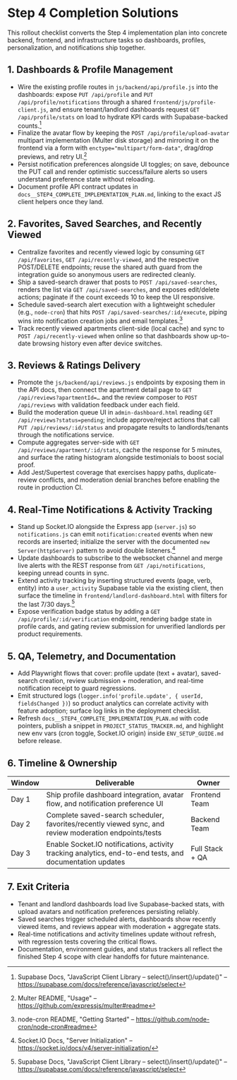 # Step 4 Completion Solutions

This rollout checklist converts the Step 4 implementation plan into concrete backend, frontend, and infrastructure tasks so dashboards, profiles, personalization, and notifications ship together.

## 1. Dashboards & Profile Management
- Wire the existing profile routes in `js/backend/api/profile.js` into the dashboards: expose `PUT /api/profile` and `PUT /api/profile/notifications` through a shared `frontend/js/profile-client.js`, and ensure tenant/landlord dashboards request `GET /api/profile/stats` on load to hydrate KPI cards with Supabase-backed counts.[^supabase]
- Finalize the avatar flow by keeping the `POST /api/profile/upload-avatar` multipart implementation (Multer disk storage) and mirroring it on the frontend via a form with `enctype="multipart/form-data"`, drag/drop previews, and retry UI.[^multer]
- Persist notification preferences alongside UI toggles; on save, debounce the PUT call and render optimistic success/failure alerts so users understand preference state without reloading.
- Document profile API contract updates in `docs__STEP4_COMPLETE_IMPLEMENTATION_PLAN.md`, linking to the exact JS client helpers once they land.

## 2. Favorites, Saved Searches, and Recently Viewed
- Centralize favorites and recently viewed logic by consuming `GET /api/favorites`, `GET /api/recently-viewed`, and the respective POST/DELETE endpoints; reuse the shared auth guard from the integration guide so anonymous users are redirected cleanly.
- Ship a saved-search drawer that posts to `POST /api/saved-searches`, renders the list via `GET /api/saved-searches`, and exposes edit/delete actions; paginate if the count exceeds 10 to keep the UI responsive.
- Schedule saved-search alert execution with a lightweight scheduler (e.g., `node-cron`) that hits `POST /api/saved-searches/:id/execute`, piping wins into notification creation jobs and email templates.[^node-cron]
- Track recently viewed apartments client-side (local cache) and sync to `POST /api/recently-viewed` when online so that dashboards show up-to-date browsing history even after device switches.

## 3. Reviews & Ratings Delivery
- Promote the `js/backend/api/reviews.js` endpoints by exposing them in the API docs, then connect the apartment detail page to `GET /api/reviews?apartmentId=…` and the review composer to `POST /api/reviews` with validation feedback under each field.
- Build the moderation queue UI in `admin-dashboard.html` reading `GET /api/reviews?status=pending`; include approve/reject actions that call `PUT /api/reviews/:id/status` and propagate results to landlords/tenants through the notifications service.
- Compute aggregates server-side with `GET /api/reviews/apartment/:id/stats`, cache the response for 5 minutes, and surface the rating histogram alongside testimonials to boost social proof.
- Add Jest/Supertest coverage that exercises happy paths, duplicate-review conflicts, and moderation denial branches before enabling the route in production CI.

## 4. Real-Time Notifications & Activity Tracking
- Stand up Socket.IO alongside the Express app (`server.js`) so `notifications.js` can emit `notification:created` events when new records are inserted; initialize the server with the documented `new Server(httpServer)` pattern to avoid double listeners.[^socketio]
- Update dashboards to subscribe to the websocket channel and merge live alerts with the REST response from `GET /api/notifications`, keeping unread counts in sync.
- Extend activity tracking by inserting structured events (page, verb, entity) into a `user_activity` Supabase table via the existing client, then surface the timeline in `frontend/landlord-dashboard.html` with filters for the last 7/30 days.[^supabase]
- Expose verification badge status by adding a `GET /api/profile/:id/verification` endpoint, rendering badge state in profile cards, and gating review submission for unverified landlords per product requirements.

## 5. QA, Telemetry, and Documentation
- Add Playwright flows that cover: profile update (text + avatar), saved-search creation, review submission + moderation, and real-time notification receipt to guard regressions.
- Emit structured logs (`logger.info('profile.update', { userId, fieldsChanged })`) so product analytics can correlate activity with feature adoption; surface log links in the deployment checklist.
- Refresh `docs__STEP4_COMPLETE_IMPLEMENTATION_PLAN.md` with code pointers, publish a snippet in `PROJECT_STATUS_TRACKER.md`, and highlight new env vars (cron toggle, Socket.IO origin) inside `ENV_SETUP_GUIDE.md` before release.

## 6. Timeline & Ownership

| Window | Deliverable | Owner |
| --- | --- | --- |
| Day 1 | Ship profile dashboard integration, avatar flow, and notification preference UI | Frontend Team |
| Day 2 | Complete saved-search scheduler, favorites/recently viewed sync, and review moderation endpoints/tests | Backend Team |
| Day 3 | Enable Socket.IO notifications, activity tracking analytics, end-to-end tests, and documentation updates | Full Stack + QA |

## 7. Exit Criteria
- Tenant and landlord dashboards load live Supabase-backed stats, with upload avatars and notification preferences persisting reliably.
- Saved searches trigger scheduled alerts, dashboards show recently viewed items, and reviews appear with moderation + aggregate stats.
- Real-time notifications and activity timelines update without refresh, with regression tests covering the critical flows.
- Documentation, environment guides, and status trackers all reflect the finished Step 4 scope with clear handoffs for future maintenance.

[^supabase]: Supabase Docs, "JavaScript Client Library – select()/insert()/update()" – <https://supabase.com/docs/reference/javascript/select>
[^multer]: Multer README, "Usage" – <https://github.com/expressjs/multer#readme>
[^node-cron]: node-cron README, "Getting Started" – <https://github.com/node-cron/node-cron#readme>
[^socketio]: Socket.IO Docs, "Server Initialization" – <https://socket.io/docs/v4/server-initialization/>
